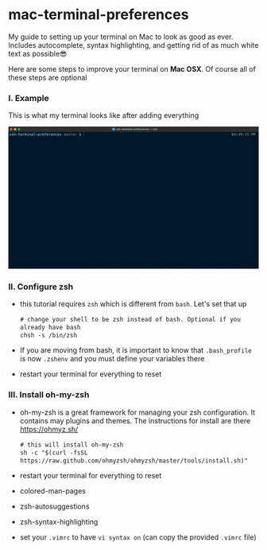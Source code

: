 # mac-terminal-preferences
My guide to setting up your terminal on Mac to look as good as ever. Includes autocomplete, syntax highlighting, and getting rid of as much white text as possible😎

Here are some steps to improve your terminal on **Mac OSX**. Of course all of these steps are optional

### I. Example

This is what my terminal looks like after adding everything

![Finished Terminal](https://raw.githubusercontent.com/micahkatz/mac-terminal-preferences/main/assets/terminalZshIntro.gif)

### II. Configure zsh

- this tutorial requires `zsh` which is different from `bash`. Let's set that up

  ```
  # change your shell to be zsh instead of bash. Optional if you already have bash
  chsh -s /bin/zsh
  ```

- If you are moving from bash, it is important to know that `.bash_profile` is now `.zshenv` and you must define your variables there

- restart your terminal for everything to reset

### III. Install oh-my-zsh

- oh-my-zsh is a great framework for managing your zsh configuration. It contains may plugins and themes. The instructions for install are there https://ohmyz.sh/

  ```
  # this will install oh-my-zsh
  sh -c "$(curl -fsSL https://raw.github.com/ohmyzsh/ohmyzsh/master/tools/install.sh)"
  ```

- restart your terminal for everything to reset



- colored-man-pages
- zsh-autosuggestions
- zsh-syntax-highlighting
- set your `.vimrc` to have `vi syntax on` (can copy the provided `.vimrc` file)

